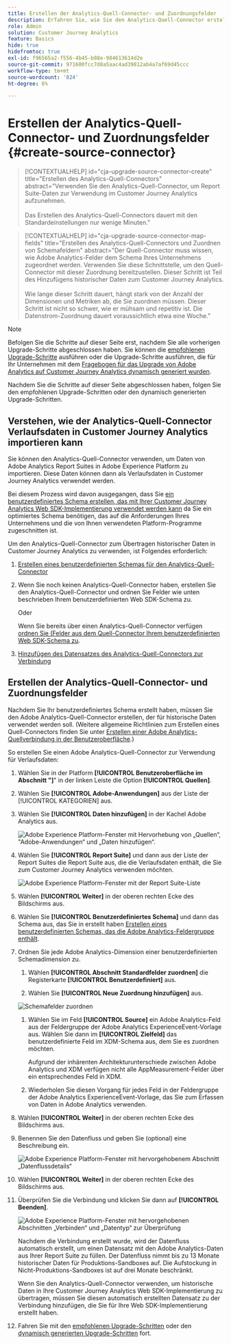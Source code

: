 ```yaml
---
title: Erstellen der Analytics-Quell-Connector- und Zuordnungsfelder
description: Erfahren Sie, wie Sie den Analytics-Quell-Connector erstellen und Felder zuordnen
role: Admin
solution: Customer Journey Analytics
feature: Basics
hide: true
hidefromtoc: true
exl-id: f96565a2-f556-4b45-b88e-984613614d2e
source-git-commit: 971600fcc7d8a5aac4ad39812ab4a7af69d45ccc
workflow-type: tm+mt
source-wordcount: '824'
ht-degree: 6%

---
```


# Erstellen der Analytics-Quell-Connector- und Zuordnungsfelder {#create-source-connector}

<!-- markdownlint-disable MD034 -->

>[!CONTEXTUALHELP]
>id="cja-upgrade-source-connector-create"
>title="Erstellen des Analytics-Quell-Connectors"
>abstract="Verwenden Sie den Analytics-Quell-Connector, um Report Suite-Daten zur Verwendung im Customer Journey Analytics aufzunehmen.<br><br>Das Erstellen des Analytics-Quell-Connectors dauert mit den Standardeinstellungen nur wenige Minuten."

<!-- markdownlint-enable MD034 -->

<!-- markdownlint-disable MD034 -->

>[!CONTEXTUALHELP]
>id="cja-upgrade-source-connector-map-fields"
>title="Erstellen des Analytics-Quell-Connectors und Zuordnen von Schemafeldern"
>abstract="Der Quell-Connector muss wissen, wie Adobe Analytics-Felder dem Schema Ihres Unternehmens zugeordnet werden. Verwenden Sie diese Schnittstelle, um den Quell-Connector mit dieser Zuordnung bereitzustellen. Dieser Schritt ist Teil des Hinzufügens historischer Daten zum Customer Journey Analytics.<br><br>Wie lange dieser Schritt dauert, hängt stark von der Anzahl der Dimensionen und Metriken ab, die Sie zuordnen müssen. Dieser Schritt ist nicht so schwer, wie er mühsam und repetitiv ist. Die Datenstrom-Zuordnung dauert voraussichtlich etwa eine Woche."

<!-- markdownlint-enable MD034 -->

>[!NOTE]
> 
>Befolgen Sie die Schritte auf dieser Seite erst, nachdem Sie alle vorherigen Upgrade-Schritte abgeschlossen haben. Sie können die [empfohlenen Upgrade-Schritte](/help/getting-started/cja-upgrade/cja-upgrade-recommendations.md#recommended-upgrade-steps-for-most-organizations) ausführen oder die Upgrade-Schritte ausführen, die für Ihr Unternehmen mit dem [Fragebogen für das Upgrade von Adobe Analytics auf Customer Journey Analytics dynamisch generiert wurden](https://gigazelle.github.io/cja-ttv/).
>
>Nachdem Sie die Schritte auf dieser Seite abgeschlossen haben, folgen Sie den empfohlenen Upgrade-Schritten oder den dynamisch generierten Upgrade-Schritten.

## Verstehen, wie der Analytics-Quell-Connector Verlaufsdaten in Customer Journey Analytics importieren kann

Sie können den Analytics-Quell-Connector verwenden, um Daten von Adobe Analytics Report Suites in Adobe Experience Platform zu importieren. Diese Daten können dann als Verlaufsdaten in Customer Journey Analytics verwendet werden.

Bei diesem Prozess wird davon ausgegangen, dass Sie [ein benutzerdefiniertes Schema erstellen, das mit Ihrer Customer Journey Analytics Web SDK-Implementierung verwendet werden kann](/help/getting-started/cja-upgrade/cja-upgrade-schema-create.md) da Sie ein optimiertes Schema benötigen, das auf die Anforderungen Ihres Unternehmens und die von Ihnen verwendeten Platform-Programme zugeschnitten ist.

Um den Analytics-Quell-Connector zum Übertragen historischer Daten in Customer Journey Analytics zu verwenden, ist Folgendes erforderlich:

1. [Erstellen eines benutzerdefinierten Schemas für den Analytics-Quell-Connector](/help/getting-started/cja-upgrade/cja-upgrade-source-connector-schema.md)

1. Wenn Sie noch keinen Analytics-Quell-Connector haben, erstellen Sie den Analytics-Quell-Connector und ordnen Sie Felder wie unten beschrieben Ihrem benutzerdefinierten Web SDK-Schema zu.

   Oder

   Wenn Sie bereits über einen Analytics-Quell-Connector verfügen[ ordnen Sie (Felder aus dem Quell-Connector Ihrem benutzerdefinierten Web SDK-Schema zu](/help/getting-started/cja-upgrade/cja-upgrade-from-source-connector.md).

1. [Hinzufügen des Datensatzes des Analytics-Quell-Connectors zur Verbindung](/help/getting-started/cja-upgrade/cja-upgrade-source-connector-dataset.md)

## Erstellen der Analytics-Quell-Connector- und Zuordnungsfelder

Nachdem Sie Ihr benutzerdefiniertes Schema erstellt haben, müssen Sie den Adobe Analytics-Quell-Connector erstellen, der für historische Daten verwendet werden soll. (Weitere allgemeine Richtlinien zum Erstellen eines Quell-Connectors finden Sie unter [Erstellen einer Adobe Analytics-Quellverbindung in der Benutzeroberfläche](https://experienceleague.adobe.com/docs/experience-platform/sources/ui-tutorials/create/adobe-applications/analytics.html?lang=de).)

So erstellen Sie einen Adobe Analytics-Quell-Connector zur Verwendung für Verlaufsdaten:

1. Wählen Sie in der Platform **[!UICONTROL Benutzeroberfläche im Abschnitt &quot;]**&quot; in der linken Leiste die Option **[!UICONTROL Quellen]**.

1. Wählen Sie **[!UICONTROL Adobe-Anwendungen]** aus der Liste der [!UICONTROL KATEGORIEN] aus.

1. Wählen Sie **[!UICONTROL Daten hinzufügen]** in der Kachel Adobe Analytics aus.

   ![Adobe Experience Platform-Fenster mit Hervorhebung von „Quellen“, &quot;Adobe-Anwendungen“ und „Daten hinzufügen“.](./assets/sources-overview.png)

1. Wählen Sie **[!UICONTROL Report Suite]** und dann aus der Liste der Report Suites die Report Suite aus, die die Verlaufsdaten enthält, die Sie zum Customer Journey Analytics verwenden möchten.

   ![Adobe Experience Platform-Fenster mit der Report Suite-Liste](./assets/report-suites.png)

1. Wählen **[!UICONTROL Weiter]** in der oberen rechten Ecke des Bildschirms aus.

1. Wählen Sie **[!UICONTROL Benutzerdefiniertes Schema]** und dann das Schema aus, das Sie in erstellt haben [Erstellen eines benutzerdefinierten Schemas, das die Adobe Analytics-Feldergruppe enthält](/help/getting-started/cja-upgrade/cja-upgrade-source-connector-schema.md). <!-- Deleted this, because I changed this from choosing the default schemawe're pointing them now at the schema they just created: "Adobe Experience Platform  automatically creates the schema and the corresponding dataset to map all standard fields from the selected Adobe Analytics report suite." -->

   <!-- add screenshot -->

1. Ordnen Sie jede Adobe Analytics-Dimension einer benutzerdefinierten Schemadimension zu.

   1. Wählen **[!UICONTROL Abschnitt Standardfelder zuordnen]** die Registerkarte **[!UICONTROL Benutzerdefiniert]** aus.

   1. Wählen Sie **[!UICONTROL Neue Zuordnung hinzufügen]** aus.

   ![Schemafelder zuordnen](assets/schema-mapping.png)

   1. Wählen Sie im Feld **[!UICONTROL Source]** ein Adobe Analytics-Feld aus der Feldergruppe der Adobe Analytics ExperienceEvent-Vorlage aus. Wählen Sie dann im **[!UICONTROL Zielfeld]** das benutzerdefinierte Feld im XDM-Schema aus, dem Sie es zuordnen möchten.

      Aufgrund der inhärenten Architekturunterschiede zwischen Adobe Analytics und XDM verfügen nicht alle AppMeasurement-Felder über ein entsprechendes Feld in XDM.

   1. Wiederholen Sie diesen Vorgang für jedes Feld in der Feldergruppe der Adobe Analytics ExperienceEvent-Vorlage, das Sie zum Erfassen von Daten in Adobe Analytics verwenden.

1. Wählen **[!UICONTROL Weiter]** in der oberen rechten Ecke des Bildschirms aus.

1. Benennen Sie den Datenfluss und geben Sie (optional) eine Beschreibung ein.

   ![Adobe Experience Platform-Fenster mit hervorgehobenem Abschnitt „Datenflussdetails“](./assets/dataflow-detail.png)

1. Wählen **[!UICONTROL Weiter]** in der oberen rechten Ecke des Bildschirms aus.

1. Überprüfen Sie die Verbindung und klicken Sie dann auf **[!UICONTROL Beenden]**.

   ![Adobe Experience Platform-Fenster mit hervorgehobenen Abschnitten „Verbinden“ und „Datentyp“ zur Überprüfung](./assets/review.png)

   Nachdem die Verbindung erstellt wurde, wird der Datenfluss automatisch erstellt, um einen Datensatz mit den Adobe Analytics-Daten aus Ihrer Report Suite zu füllen. Der Datenfluss nimmt bis zu 13 Monate historischer Daten für Produktions-Sandboxes auf. Die Aufstockung in Nicht-Produktions-Sandboxes ist auf drei Monate beschränkt.

   Wenn Sie den Analytics-Quell-Connector verwenden, um historische Daten in Ihre Customer Journey Analytics Web SDK-Implementierung zu übertragen, müssen Sie diesen automatisch erstellten Datensatz zu der Verbindung hinzufügen, die Sie für Ihre Web SDK-Implementierung erstellt haben.

1. Fahren Sie mit den [empfohlenen Upgrade-Schritten](/help/getting-started/cja-upgrade/cja-upgrade-recommendations.md#recommended-upgrade-steps-for-most-organizations) oder den [dynamisch generierten Upgrade-Schritten](https://gigazelle.github.io/cja-ttv/) fort.
